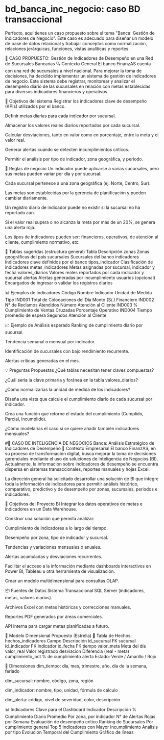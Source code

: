 # bd_banca_inc_negocio: caso BD transaccional

Perfecto, aquí tienes un caso propuesto sobre el tema "Banca: Gestión de Indicadores de Negocio". Este caso es adecuado para diseñar un modelo de base de datos relacional y trabajar conceptos como normalización, relaciones jerárquicas, funciones, vistas analíticas y reportes.

🏦 CASO PROPUESTO: Gestión de Indicadores de Desempeño en una Red de Sucursales Bancarias
🔍 Contexto General
El banco FinanzAS cuenta con una red de sucursales a nivel nacional. Para mejorar la toma de decisiones, ha decidido implementar un sistema de gestión de indicadores de negocio. Este sistema debe registrar, monitorear y analizar el desempeño diario de las sucursales en relación con metas establecidas para diversos indicadores financieros y operativos.

🎯 Objetivos del sistema
Registrar los indicadores clave de desempeño (KPIs) utilizados por el banco.

Definir metas diarias para cada indicador por sucursal.

Almacenar los valores reales diarios reportados por cada sucursal.

Calcular desviaciones, tanto en valor como en porcentaje, entre la meta y el valor real.

Generar alertas cuando se detecten incumplimientos críticos.

Permitir el análisis por tipo de indicador, zona geográfica, y periodo.

📌 Reglas de negocio
Un indicador puede aplicarse a varias sucursales, pero sus metas pueden variar por día y por sucursal.

Cada sucursal pertenece a una zona geográfica (ej. Norte, Centro, Sur).

Las metas son establecidas por la gerencia de planificación y pueden cambiar diariamente.

Un registro diario de indicador puede no existir si la sucursal no ha reportado aún.

Si el valor real supera o no alcanza la meta por más de un 20%, se genera una alerta roja.

Los tipos de indicadores pueden ser: financieros, operativos, de atención al cliente, cumplimiento normativo, etc.

📂 Tablas sugeridas (estructura general)
Tabla	Descripción
zonas	Zonas geográficas del país
sucursales	Sucursales del banco
indicadores	Indicadores clave definidos por el banco
tipos_indicador	Clasificación de indicadores
metas_indicadores	Metas asignadas por sucursal, indicador y fecha
valores_diarios	Valores reales reportados por cada indicador y sucursal
alertas	Alertas generadas por incumplimiento
usuarios (opcional)	Encargados de ingresar o validar los registros diarios

📊 Ejemplos de Indicadores
Código	Nombre Indicador	Unidad de Medida	Tipo
IND001	Total de Colocaciones del Día	Monto (S/.)	Financiero
IND002	N° de Reclamos Atendidos	Número	Atención al Cliente
IND003	% Cumplimiento de Ventas Cruzadas	Porcentaje	Operativo
IND004	Tiempo promedio de espera	Segundos	Atención al Cliente

📈 Ejemplo de Análisis esperado
Ranking de cumplimiento diario por sucursal.

Tendencia semanal o mensual por indicador.

Identificación de sucursales con bajo rendimiento recurrente.

Alertas críticas generadas en el mes.

💡 Preguntas Propuestas
¿Qué tablas necesitan tener claves compuestas?

¿Cuál sería la clave primaria y foránea en la tabla valores_diarios?

¿Cómo normalizarías la unidad de medida de los indicadores?

Diseña una vista que calcule el cumplimiento diario de cada sucursal por indicador.

Crea una función que retorne el estado del cumplimiento (Cumplido, Parcial, Incumplido).

¿Cómo modelarías el caso si se quiere añadir también indicadores mensuales?



#🧠 CASO DE INTELIGENCIA DE NEGOCIOS
Banca: Análisis Estratégico de Indicadores de Desempeño
🏢 Contexto Empresarial
El banco FinanzAS, en su proceso de transformación digital, busca mejorar la toma de decisiones gerenciales mediante el uso de soluciones de Inteligencia de Negocios (BI). Actualmente, la información sobre indicadores de desempeño se encuentra dispersa en sistemas transaccionales, reportes manuales y hojas Excel.

La dirección general ha solicitado desarrollar una solución de BI que integre toda la información de indicadores para permitir análisis histórico, comparativo, predictivo y de desempeño por zonas, sucursales, periodos e indicadores.

🎯 Objetivos del Proyecto BI
Integrar los datos operativos de metas e indicadores en un Data Warehouse.

Construir una solución que permita analizar:

Cumplimiento de indicadores a lo largo del tiempo.

Desempeño por zona, tipo de indicador y sucursal.

Tendencias y variaciones mensuales o anuales.

Alertas acumuladas y desviaciones recurrentes.

Facilitar el acceso a la información mediante dashboards interactivos en Power BI, Tableau u otra herramienta de visualización.

Crear un modelo multidimensional para consultas OLAP.

📦 Fuentes de Datos
Sistema Transaccional SQL Server (indicadores, metas, valores diarios).

Archivos Excel con metas históricas y correcciones manuales.

Reportes PDF generados por áreas comerciales.

API interna para cargar metas planificadas a futuro.

📐 Modelo Dimensional Propuesto (Estrella)
📌 Tabla de Hechos: hechos_indicadores
Campo	Descripción
id_sucursal	FK sucursal
id_indicador	FK indicador
id_fecha	FK tiempo
valor_meta	Meta del día
valor_real	Valor registrado
desviacion	Diferencia (real - meta)
cumplimiento_pct	% de cumplimiento
alerta	Estado: Verde / Amarillo / Rojo

📅 Dimensiones
dim_tiempo: día, mes, trimestre, año, día de la semana, feriado

dim_sucursal: nombre, código, zona, región

dim_indicador: nombre, tipo, unidad, fórmula de cálculo

dim_alerta: código, nivel de severidad, color, descripción

📊 Indicadores Clave para el Dashboard
Indicador	Descripción
% Cumplimiento Diario Promedio	Por zona, por indicador
N° de Alertas Rojas por Semana	Evaluación de desempeño crítico
Ranking de Sucursales	Por cumplimiento general
Top 5 Indicadores con Mayor Incumplimiento	Análisis por tipo
Evolución Temporal del Cumplimiento	Gráfico de líneas

